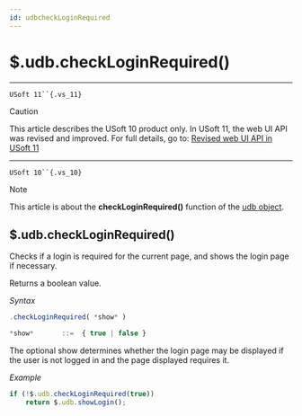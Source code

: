 ```yaml
---
id: udbcheckLoginRequired
---
```


# $.udb.checkLoginRequired()



----

`USoft 11``{.vs_11}`

> [!CAUTION]
> This article describes the USoft 10 product only.
> In USoft 11, the web UI API was revised and improved. For full details, go to:
> [Revised web UI API in USoft 11](/docs/Web%20and%20app%20UIs/UDB%20udb/Revised%20web%20UI%20API%20in%20USoft%2011.md)

----

`USoft 10``{.vs_10}`

> [!NOTE]
> This article is about the **checkLoginRequired()** function of the [udb object](/docs/Web%20and%20app%20UIs/UDB%20udb).

## **$.udb.checkLoginRequired()**

Checks if a login is required for the current page, and shows the login page if necessary.

Returns a boolean value.

*Syntax*

```js
.checkLoginRequired( *show* )

*show*       ::=  { true | false }
```

The optional show determines whether the login page may be displayed if the user is not logged in and the page displayed requires it.

*Example*

```js
if (!$.udb.checkLoginRequired(true))
    return $.udb.showLogin();
```

 
